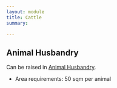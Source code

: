 ```yaml
---
layout: module
title: Cattle
summary: 

---
```


## Animal Husbandry

Can be raised in [Animal Husbandry]().

* Area requirements: 50 sqm per animal
